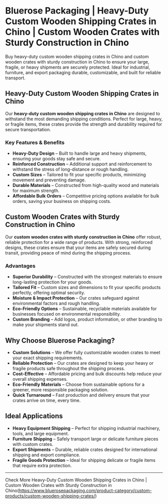 # Bluerose Packaging | Heavy-Duty Custom Wooden Shipping Crates in Chino | Custom Wooden Crates with Sturdy Construction in Chino

Buy heavy-duty custom wooden shipping crates in Chino and custom wooden crates with sturdy construction in Chino to ensure your large, fragile, or heavy shipments are securely protected. Ideal for industrial, furniture, and export packaging durable, customizable, and built for reliable transport.

## Heavy-Duty Custom Wooden Shipping Crates in Chino

Our **heavy-duty custom wooden shipping crates in Chino** are designed to withstand the most demanding shipping conditions. Perfect for large, heavy, or fragile items, these crates provide the strength and durability required for secure transportation.

### Key Features & Benefits

- **Heavy-Duty Design** – Built to handle large and heavy shipments, ensuring your goods stay safe and secure.
- **Reinforced Construction** – Additional support and reinforcement to withstand the stress of long-distance or rough handling.
- **Custom Sizes** – Tailored to fit your specific products, minimizing movement and preventing damage.
- **Durable Materials** – Constructed from high-quality wood and materials for maximum strength.
- **Affordable Bulk Orders** – Competitive pricing options available for bulk orders, saving your business on shipping costs.

## Custom Wooden Crates with Sturdy Construction in Chino

Our **custom wooden crates with sturdy construction in Chino** offer robust, reliable protection for a wide range of products. With strong, reinforced designs, these crates ensure that your items are safely secured during transit, providing peace of mind during the shipping process.

### Advantages

- **Superior Durability** – Constructed with the strongest materials to ensure long-lasting protection for your goods.
- **Tailored Fit** – Custom sizes and dimensions to fit your specific products perfectly, offering optimal security.
- **Moisture & Impact Protection** – Our crates safeguard against environmental factors and rough handling.
- **Eco-Friendly Options** – Sustainable, recyclable materials available for businesses focused on environmental responsibility.
- **Custom Branding** – Add logos, product information, or other branding to make your shipments stand out.

## Why Choose Bluerose Packaging?

- **Custom Solutions** – We offer fully customizable wooden crates to meet your exact shipping requirements.
- **Reliable Protection** – Our crates are designed to keep your heavy or fragile products safe throughout the shipping process.
- **Cost-Effective** – Affordable pricing and bulk discounts help reduce your overall shipping expenses.
- **Eco-Friendly Materials** – Choose from sustainable options for a greener, more responsible packaging solution.
- **Quick Turnaround** – Fast production and delivery ensure that your crates arrive on time, every time.

## Ideal Applications

- **Heavy Equipment Shipping** – Perfect for shipping industrial machinery, tools, and large equipment.
- **Furniture Shipping** – Safely transport large or delicate furniture pieces with custom crates.
- **Export Shipments** – Durable, reliable crates designed for international shipping and export compliance.
- **Fragile Goods Protection** – Ideal for shipping delicate or fragile items that require extra protection.

---

Check More Heavy-Duty Custom Wooden Shipping Crates in Chino | Custom Wooden Crates with Sturdy Construction in Chino(https://www.bluerosepackaging.com/product-category/custom-products/custom-wooden-shipping-crates/)


